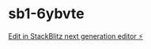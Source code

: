 # sb1-6ybvte

[Edit in StackBlitz next generation editor ⚡️](https://stackblitz.com/~/github.com/Tevinhead/sb1-6ybvte)